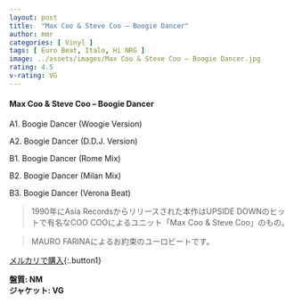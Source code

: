 ```yaml
---
layout: post
title:  "Max Coo & Steve Coo – Boogie Dancer"
author: mmr
categories: [ Vinyl ]
tags: [ Euro Beat, Italo, Hi NRG ]
image: ../assets/images/Max Coo & Steve Coo – Boogie Dancer.jpg
rating: 4.5
v-rating: VG
---
```


#### Max Coo & Steve Coo – Boogie Dancer

A1. Boogie Dancer (Woogie Version)

A2. Boogie Dancer (D.D.J. Version)

B1. Boogie Dancer (Rome Mix)

B2. Boogie Dancer (Milan Mix)

B3. Boogie Dancer (Verona Beat)

> 1990年にAsia Recordsからリリースされた本作はUPSIDE DOWNのヒットで有名なCOO COOによるユニット「Max Coo & Steve Coo」のもの。

> MAURO FARINAによるお約束のユーロビートです。


[メルカリで購入](https://jp.mercari.com/item/m15855209847){:.button1}


<div class="mt-4 mb-4 d-flex align-items-center">
<strong class="mr-1">盤質: NM</strong>
</div>
<div class="mt-4 mb-4 d-flex align-items-center">
<strong class="mr-1">ジャケット: VG</strong>
</div>

